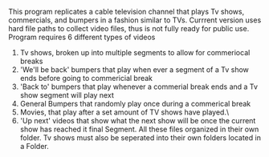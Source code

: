 This program replicates a cable television channel that plays Tv shows, commercials, and bumpers in a fashion similar to TVs. Currrent version uses hard file paths to collect video files, 
thus is not fully ready for public use. Program requires 6 different types of videos
1.  Tv shows, broken up into multiple segments to allow for commeriocal breaks
2.  'We'll be back' bumpers that play when ever a segment of a Tv show ends before going to commericial break
3.  'Back to' bumpers that play whenever a commerial break ends and a Tv show segment will play next
4.  General Bumpers that randomly play once during a commerical break
5.  Movies, that play after a set amount of TV shows have played.\
6.  'Up next' videos that show what the next show will be once the current show has reached it final Segment.
All these files organized in their own folder.
Tv shows must also be seperated into their own folders located in a Folder.
